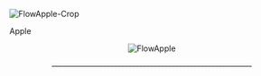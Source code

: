 ![FlowApple-Crop](https://github.com/user-attachments/assets/c5df1c48-4b63-4724-8936-471b8d9aa24f)

Apple 

<p align="center">
  <img src="https://github.com/user-attachments/assets/c5df1c48-4b63-4724-8936-471b8d9aa24f" alt="FlowApple" />
</p>

<p align="center">
  <s>-------------------------------------------------------</s>
</p>



